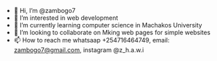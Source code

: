 - 👋 Hi, I’m @zambogo7
- 👀 I’m interested in web development
- 🌱 I’m currently learning computer science in Machakos University
- 💞️ I’m looking to collaborate on Mking web pages for simple websites
- 📫 How to reach me whatsaap +254716464749, email: zambogo7@gmail.com, instagram @z_h.a.w.i

<!---
zambogo7/zambogo7 is a ✨ special ✨ repository because its `README.md` (this file) appears on your GitHub profile.
You can click the Preview link to take a look at your changes.
--->
